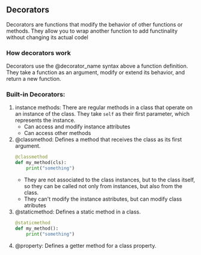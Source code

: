 ## Decorators

Decorators are functions that modify the behavior of other functions or methods. They allow you to wrap another function to add functinality without changing its actual codel

### How decorators work

Decorators use the @decorator_name syntax above a function definition. They take a function as an argument, modify or extend its behavior, and return a new function.

### Built-in Decorators:

1. instance methods: There are regular methods in a class that operate on an instance of the class. They take `self` as their first parameter, which represents the instance.
   - Can access and modify instance attributes
   - Can access other methods
2. @classmethod: Defines a method that receives the class as its first argument.
   ```python
   @classmethod
   def my_method(cls):
       print("something")
   ```
   - They are not associated to the class instances, but to the class itself, so they can be called not only from instances, but also from the class.
   - They can't modify the instance astributes, but can modify class atributes
3. @staticmethod: Defines a static method in a class.
   ```python
   @staticmethod
   def my_method():
       print("something")
   ```
4. @property: Defines a getter method for a class property.

